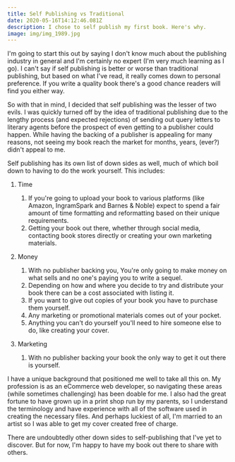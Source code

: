 ```yaml
---
title: Self Publishing vs Traditional
date: 2020-05-16T14:12:46.081Z
description: I chose to self publish my first book. Here's why.
image: img/img_1989.jpg
---
```

I'm going to start this out by saying I don't know much about the publishing industry in general and I'm certainly no expert (I'm very much learning as I go). I can't say if self publishing is better or worse than traditional publishing, but based on what I've read, it really comes down to personal preference. If you write a quality book there's a good chance readers will find you either way.

So with that in mind, I decided that self publishing was the lesser of two evils. I was quickly turned off by the idea of traditional publishing due to the lengthy process (and expected rejections) of sending out query letters to literary agents before the prospect of even getting to a publisher could happen. While having the backing of a publisher is appealing for many reasons, not seeing my book reach the market for months, years, (ever?) didn't appeal to me.

Self publishing has its own list of down sides as well, much of which boil down to having to do the work yourself. This includes:

1. Time

   1. If you're going to upload your book to various platforms (like Amazon, IngramSpark and Barnes & Noble) expect to spend a fair amount of time formatting and reformatting based on their unique requirements.
   2. Getting your book out there, whether through social media, contacting book stores directly or creating your own marketing materials.
2. Money

   1. With no publisher backing you, You're only going to make money on what sells and no one's paying you to write a sequel.
   2. Depending on how and where you decide to try and distribute your book there can be a cost associated with listing it.
   3. If you want to give out copies of your book you have to purchase them yourself.
   4. Any marketing or promotional materials comes out of your pocket.
   5. Anything you can't do yourself you'll need to hire someone else to do, like creating your cover.
3. Marketing

   1. With no publisher backing your book the only way to get it out there is yourself.

I have a unique background that positioned me well to take all this on. My profession is as an eCommerce web developer, so navigating these areas (while sometimes challenging) has been doable for me. I also had the great fortune to have grown up in a print shop run by my parents, so I understand the terminology and have experience with all of the software used in creating the necessary files. And perhaps luckiest of all, I'm married to an artist so I was able to get my cover created free of charge.

There are undoubtedly other down sides to self-publishing that I've yet to discover. But for now, I'm happy to have my book out there to share with others.